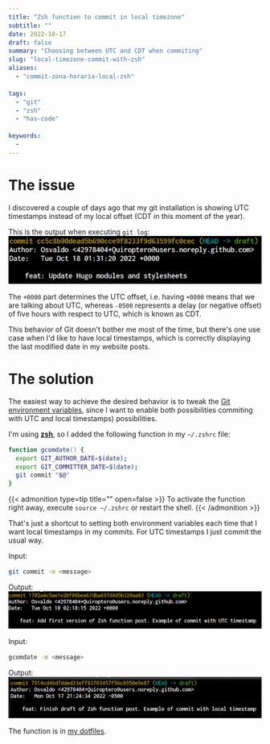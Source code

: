 ```yaml
---
title: "Zsh function to commit in local timezone"
subtitle: ""
date: 2022-10-17
draft: false
summary: "Choosing between UTC and CDT when commiting"
slug: "local-timezone-commit-with-zsh"
aliases:
  - "commit-zona-horaria-local-zsh"

tags:
  - "git"
  - "zsh"
  - "has-code"

keywords:
  -
---
```


# The issue

I discovered a couple of days ago that my git installation is showing UTC timestamps
instead of my local offset (CDT in this moment of the year).

This is the output when executing `git log`:
![Git log showing UTC timestamps](utc_timestamp.png "UTC timestamp")

The `+0000` part determines the UTC offset,
i.e. having `+0000` means that we are talking about UTC,
whereas `-0500` represents a delay (or negative offset) of five hours with respect to UTC, which is known as CDT.

This behavior of Git doesn't bother me most of the time,
but there's one use case when I'd like to have local timestamps,
which is correctly displaying the last modified date in my website posts.

# The solution

The easiest way to achieve the desired behavior is to tweak the
[Git environment variables](https://git-scm.com/book/en/v2/Git-Internals-Environment-Variables),
since I want to enable both possibilities commiting with UTC and local timestamps) possibilities.

I'm using **[zsh](https://www.zsh.org/)**, so I added the following function in my `~/.zshrc` file:
```zsh
function gcomdate() {
  export GIT_AUTHOR_DATE=$(date);
  export GIT_COMMITTER_DATE=$(date);
  git commit "$@"
}
```
{{< admonition type=tip title="" open=false >}}
To activate the function right away, execute `source ~/.zshrc` or restart the shell.
{{< /admonition >}}


That's just a shortcut to setting both environment variables each time that I want local timestamps in my commits.
For UTC timestamps I just commit the usual way.

Input:
```bash
git commit -m <message>
```
Output:
![UTC timestamp example](example_utc.png "UTC timestamp")

Input:
```bash
gcomdate -m <message>
```
Output:
![Local timestamp example](example_local.png "Local (CDT) timestamp")

The function is in [my dotfiles](https://github.com/Quiroptero/dotfiles).
